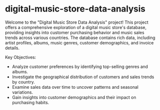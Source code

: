 # digital-music-store-data-analysis
Welcome to the "Digital Music Store Data Analysis" project! This project offers a comprehensive exploration of a digital music store's database, providing insights into customer purchasing behavior and music sales trends across various countries. The database contains rich data, including artist profiles, albums, music genres, customer demographics, and invoice details.

Key Objectives:
- Analyze customer preferences by identifying top-selling genres and albums.
- Investigate the geographical distribution of customers and sales trends by country.
- Examine sales data over time to uncover patterns and seasonal variations.
- Gain insights into customer demographics and their impact on purchasing habits.
